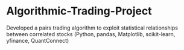# Algorithmic-Trading-Project
Developed a pairs trading algorithm to exploit statistical relationships between correlated stocks  (Python, pandas, Matplotlib, scikit-learn, yfinance, QuantConnect) 
